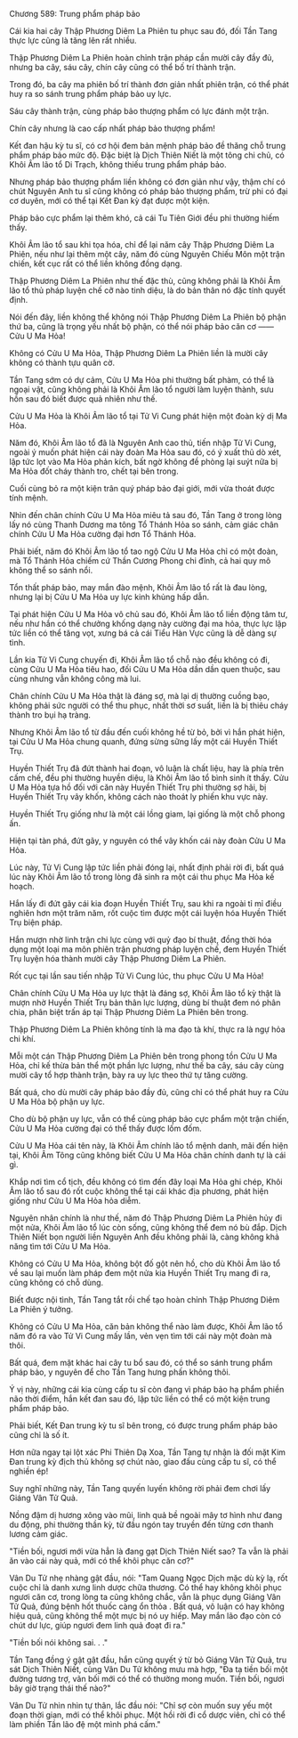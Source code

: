 




Chương 589: Trung phẩm pháp bảo


Cái kia hai cây Thập Phương Diêm La Phiên tu phục sau đó, đối Tần Tang thực lực cũng là tăng lên rất nhiều.

Thập Phương Diêm La Phiên hoàn chỉnh trận pháp cần mười cây đầy đủ, nhưng ba cây, sáu cây, chín cây cũng có thể bố trí thành trận.

Trong đó, ba cây ma phiên bố trí thành đơn giản nhất phiên trận, có thể phát huy ra so sánh trung phẩm pháp bảo uy lực.

Sáu cây thành trận, cùng pháp bảo thượng phẩm có lực đánh một trận.

Chín cây nhưng là cao cấp nhất pháp bảo thượng phẩm!

Kết đan hậu kỳ tu sĩ, có cơ hội đem bản mệnh pháp bảo đề thăng chỗ trung phẩm pháp bảo mức độ. Đặc biệt là Dịch Thiên Niết là một tông chi chủ, có Khôi Âm lão tổ Di Trạch, không thiếu trung phẩm pháp bảo.

Nhưng pháp bảo thượng phẩm liền không có đơn giản như vậy, thậm chí có chút Nguyên Anh tu sĩ cũng không có pháp bảo thượng phẩm, trừ phi có đại cơ duyên, mới có thể tại Kết Đan kỳ đạt được một kiện.

Pháp bảo cực phẩm lại thêm khó, cả cái Tu Tiên Giới đều phi thường hiếm thấy.

Khôi Âm lão tổ sau khi tọa hóa, chỉ để lại năm cây Thập Phương Diêm La Phiên, nếu như lại thêm một cây, năm đó cùng Nguyên Chiếu Môn một trận chiến, kết cục rất có thể liền không đồng dạng.

Thập Phương Diêm La Phiên như thế đặc thù, cũng không phải là Khôi Âm lão tổ thủ pháp luyện chế cỡ nào tinh diệu, là do bản thân nó đặc tính quyết định.

Nói đến đây, liền không thể không nói Thập Phương Diêm La Phiên bộ phận thứ ba, cũng là trọng yếu nhất bộ phận, có thể nói pháp bảo căn cơ —— Cửu U Ma Hỏa!

Không có Cửu U Ma Hỏa, Thập Phương Diêm La Phiên liền là mười cây không có thành tựu quân cờ.

Tần Tang sớm có dự cảm, Cửu U Ma Hỏa phi thường bất phàm, có thể là ngoại vật, cũng không phải là Khôi Âm lão tổ người làm luyện thành, sưu hồn sau đó biết được quả nhiên như thế.

Cửu U Ma Hỏa là Khôi Âm lão tổ tại Tử Vi Cung phát hiện một đoàn kỳ dị Ma Hỏa.

Năm đó, Khôi Âm lão tổ đã là Nguyên Anh cao thủ, tiến nhập Tử Vi Cung, ngoài ý muốn phát hiện cái này đoàn Ma Hỏa sau đó, có ý xuất thủ dò xét, lập tức lọt vào Ma Hỏa phản kích, bất ngờ không đề phòng lại suýt nữa bị Ma Hỏa đốt cháy thành tro, chết tại bên trong.

Cuối cùng bỏ ra một kiện trân quý pháp bảo đại giới, mới vừa thoát được tính mệnh.

Nhìn đến chân chính Cửu U Ma Hỏa miêu tả sau đó, Tần Tang ở trong lòng lấy nó cùng Thanh Dương ma tông Tổ Thánh Hỏa so sánh, cảm giác chân chính Cửu U Ma Hỏa cường đại hơn Tổ Thánh Hỏa.

Phải biết, năm đó Khôi Âm lão tổ tao ngộ Cửu U Ma Hỏa chỉ có một đoàn, mà Tổ Thánh Hỏa chiếm cứ Thần Cương Phong chi đỉnh, cả hai quy mô không thể so sánh nổi.

Tổn thất pháp bảo, may mắn đào mệnh, Khôi Âm lão tổ rất là đau lòng, nhưng lại bị Cửu U Ma Hỏa uy lực kinh khủng hấp dẫn.

Tại phát hiện Cửu U Ma Hỏa vô chủ sau đó, Khôi Âm lão tổ liền động tâm tư, nếu như hắn có thể chưởng khống dạng này cường đại ma hỏa, thực lực lập tức liền có thể tăng vọt, xưng bá cả cái Tiểu Hàn Vực cũng là dễ dàng sự tình.

Lần kia Tử Vi Cung chuyến đi, Khôi Âm lão tổ chỗ nào đều không có đi, cùng Cửu U Ma Hỏa tiêu hao, đối Cửu U Ma Hỏa dần dần quen thuộc, sau cùng nhưng vẫn không công mà lui.

Chân chính Cửu U Ma Hỏa thật là đáng sợ, mà lại dị thường cuồng bạo, không phải sức người có thể thu phục, nhất thời sơ suất, liền là bị thiêu cháy thành tro bụi hạ tràng.

Nhưng Khôi Âm lão tổ từ đầu đến cuối không hề từ bỏ, bởi vì hắn phát hiện, tại Cửu U Ma Hỏa chung quanh, đứng sừng sững lấy một cái Huyền Thiết Trụ.

Huyền Thiết Trụ đã đứt thành hai đoạn, vô luận là chất liệu, hay là phía trên cấm chế, đều phi thường huyền diệu, là Khôi Âm lão tổ bình sinh ít thấy. Cửu U Ma Hỏa tựa hồ đối với căn này Huyền Thiết Trụ phi thường sợ hãi, bị Huyền Thiết Trụ vây khốn, không cách nào thoát ly phiến khu vực này.

Huyền Thiết Trụ giống như là một cái lồng giam, lại giống là một chỗ phong ấn.

Hiện tại tàn phá, đứt gãy, y nguyên có thể vây khốn cái này đoàn Cửu U Ma Hỏa.

Lúc này, Tử Vi Cung lập tức liền phải đóng lại, nhất định phải rời đi, bất quá lúc này Khôi Âm lão tổ trong lòng đã sinh ra một cái thu phục Ma Hỏa kế hoạch.

Hắn lấy đi đứt gãy cái kia đoạn Huyền Thiết Trụ, sau khi ra ngoài tỉ mỉ điều nghiên hơn một trăm năm, rốt cuộc tìm được một cái luyện hóa Huyền Thiết Trụ biện pháp.

Hắn mượn nhờ linh trận chi lực cùng với quỷ đạo bí thuật, đồng thời hóa dụng một loại ma môn phiên trận phương pháp luyện chế, đem Huyền Thiết Trụ luyện hóa thành mười cây Thập Phương Diêm La Phiên.

Rốt cục tại lần sau tiến nhập Tử Vi Cung lúc, thu phục Cửu U Ma Hỏa!

Chân chính Cửu U Ma Hỏa uy lực thật là đáng sợ, Khôi Âm lão tổ kỳ thật là mượn nhờ Huyền Thiết Trụ bản thân lực lượng, dùng bí thuật đem nó phân chia, phân biệt trấn áp tại Thập Phương Diêm La Phiên bên trong.

Thập Phương Diêm La Phiên không tính là ma đạo tà khí, thực ra là ngự hỏa chi khí.

Mỗi một cán Thập Phương Diêm La Phiên bên trong phong tồn Cửu U Ma Hỏa, chỉ kế thừa bản thể một phần lực lượng, như thế ba cây, sáu cây cùng mười cây tổ hợp thành trận, bày ra uy lực theo thứ tự tăng cường.

Bất quá, cho dù mười cây pháp bảo đầy đủ, cũng chỉ có thể phát huy ra Cửu U Ma Hỏa bộ phận uy lực.

Cho dù bộ phận uy lực, vẫn có thể cùng pháp bảo cực phẩm một trận chiến, Cửu U Ma Hỏa cường đại có thể thấy được lốm đốm.

Cửu U Ma Hỏa cái tên này, là Khôi Âm chính lão tổ mệnh danh, mãi đến hiện tại, Khôi Âm Tông cũng không biết Cửu U Ma Hỏa chân chính danh tự là cái gì.

Khắp nơi tìm cổ tịch, đều không có tìm đến đây loại Ma Hỏa ghi chép, Khôi Âm lão tổ sau đó rốt cuộc không thể tại cái khác địa phương, phát hiện giống như Cửu U Ma Hỏa hỏa diễm.

Nguyên nhân chính là như thế, năm đó Thập Phương Diêm La Phiên hủy đi một nửa, Khôi Âm lão tổ lúc còn sống, cũng không thể đem nó bù đắp. Dịch Thiên Niết bọn người liền Nguyên Anh đều không phải là, càng không khả năng tìm tới Cửu U Ma Hỏa.

Không có Cửu U Ma Hỏa, không bột đố gột nên hồ, cho dù Khôi Âm lão tổ về sau lại muốn làm pháp đem một nửa kia Huyền Thiết Trụ mang đi ra, cũng không có chỗ dùng.

Biết được nội tình, Tần Tang tắt rồi chế tạo hoàn chỉnh Thập Phương Diêm La Phiên ý tưởng.

Không có Cửu U Ma Hỏa, căn bản không thể nào làm được, Khôi Âm lão tổ năm đó ra vào Tử Vi Cung mấy lần, vẻn vẹn tìm tới cái này một đoàn mà thôi.

Bất quá, đem mặt khác hai cây tu bổ sau đó, có thể so sánh trung phẩm pháp bảo, y nguyên để cho Tần Tang hưng phấn không thôi.

Ý vị này, những cái kia cùng cấp tu sĩ còn đang vì pháp bảo hạ phẩm phiền não thời điểm, hắn kết đan sau đó, lập tức liền có thể có một kiện trung phẩm pháp bảo.

Phải biết, Kết Đan trung kỳ tu sĩ bên trong, có được trung phẩm pháp bảo cũng chỉ là số ít.

Hơn nữa ngay tại lột xác Phi Thiên Dạ Xoa, Tần Tang tự nhận là đối mặt Kim Đan trung kỳ địch thủ không sợ chút nào, giao đấu cùng cấp tu sĩ, có thể nghiền ép!

Suy nghĩ những này, Tần Tang quyến luyến không rời phải đem chơi lấy Giáng Vân Tử Quả.

Nồng đậm dị hương xông vào mũi, linh quả bề ngoài mây tơ hình như đang du động, phi thường thần kỳ, từ đầu ngón tay truyền đến từng cơn thanh lương cảm giác.

"Tiền bối, ngươi mới vừa hẳn là đang gạt Dịch Thiên Niết sao? Ta vẫn là phải ăn vào cái này quả, mới có thể khôi phục căn cơ?"

Vân Du Tử nhẹ nhàng gật đầu, nói: "Tam Quang Ngọc Dịch mặc dù kỳ lạ, rốt cuộc chỉ là danh xưng linh dược chữa thương. Có thể hay không khôi phục ngươi căn cơ, trong lòng ta cũng không chắc, vẫn là phục dụng Giáng Vân Tử Quả, đúng bệnh hốt thuốc càng ổn thỏa . Bất quá, vô luận có hay không hiệu quả, cũng không thể một mực bị nó uy hiếp. May mắn lão đạo còn có chút dư lực, giúp ngươi đem linh quả đoạt đi ra."

"Tiền bối nói không sai. . ."

Tần Tang đồng ý gật gật đầu, hắn cũng quyết ý từ bỏ Giáng Vân Tử Quả, tru sát Dịch Thiên Niết, cùng Vân Du Tử không mưu mà hợp, "Đa tạ tiền bối một đường tương trợ, vãn bối mới có thể có thường mong muốn. Tiền bối, ngươi bây giờ trạng thái thế nào?"

Vân Du Tử nhìn nhìn tự thân, lắc đầu nói: "Chỉ sợ còn muốn suy yếu một đoạn thời gian, mới có thể khôi phục. Một hồi rời đi cổ dược viên, chỉ có thể làm phiền Tần lão đệ một mình phá cấm."




